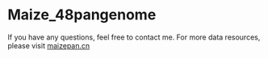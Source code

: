 # Maize_48pangenome
If you have any questions, feel free to contact me. For more data resources, please visit [maizepan.cn](https://maizepan.cn)
